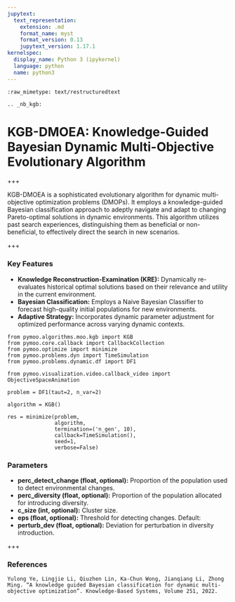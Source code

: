 ```yaml
---
jupytext:
  text_representation:
    extension: .md
    format_name: myst
    format_version: 0.13
    jupytext_version: 1.17.1
kernelspec:
  display_name: Python 3 (ipykernel)
  language: python
  name: python3
---
```


```{raw-cell}
:raw_mimetype: text/restructuredtext

.. _nb_kgb:
```

# KGB-DMOEA: Knowledge-Guided Bayesian Dynamic Multi-Objective Evolutionary Algorithm

+++

KGB-DMOEA is a sophisticated evolutionary algorithm for dynamic multi-objective optimization problems (DMOPs). It employs a knowledge-guided Bayesian classification approach to adeptly navigate and adapt to changing Pareto-optimal solutions in dynamic environments. This algorithm utilizes past search experiences, distinguishing them as beneficial or non-beneficial, to effectively direct the search in new scenarios.

+++

### Key Features


- **Knowledge Reconstruction-Examination (KRE):** Dynamically re-evaluates historical optimal solutions based on their relevance and utility in the current environment. 
- **Bayesian Classification:** Employs a Naive Bayesian Classifier to forecast high-quality initial populations for new environments.
- **Adaptive Strategy:** Incorporates dynamic parameter adjustment for optimized performance across varying dynamic contexts.

```{code-cell} ipython3
from pymoo.algorithms.moo.kgb import KGB
from pymoo.core.callback import CallbackCollection
from pymoo.optimize import minimize
from pymoo.problems.dyn import TimeSimulation
from pymoo.problems.dynamic.df import DF1

from pymoo.visualization.video.callback_video import ObjectiveSpaceAnimation

problem = DF1(taut=2, n_var=2)

algorithm = KGB()

res = minimize(problem,
               algorithm,
               termination=('n_gen', 10),
               callback=TimeSimulation(),
               seed=1,
               verbose=False)
```

### Parameters 

- **perc_detect_change (float, optional):** Proportion of the population used to detect environmental changes. 
- **perc_diversity (float, optional):** Proportion of the population allocated for introducing diversity. 
- **c_size (int, optional):** Cluster size.
- **eps (float, optional):** Threshold for detecting changes. Default: 
- **perturb_dev (float, optional):** Deviation for perturbation in diversity introduction. 

+++

### References

```{raw-cell}
Yulong Ye, Lingjie Li, Qiuzhen Lin, Ka-Chun Wong, Jianqiang Li, Zhong Ming. “A knowledge guided Bayesian classification for dynamic multi-objective optimization”. Knowledge-Based Systems, Volume 251, 2022.
```
